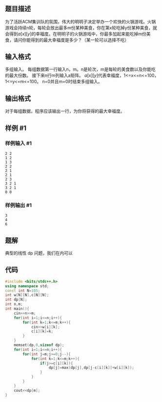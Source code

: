 # 
## 题目描述
为了活跃ACM集训队的氛围，伟大的明明子决定举办一个欢快的火锅游戏。火锅游戏会持续n轮，每轮会放出最多m份某种美食，你在第x轮吃掉y份某种美食，就会得到$a[x][y]$的幸福度。在明明子的火锅游戏中，你最多加起来能吃掉m份美食，请问你能得到的最大幸福度是多少？（某一轮可以选择不吃）

## 输入格式
多组输入。 每组数据第一行输入n，m。n是轮次，m是每轮的美食数以及你能吃的最大份数。 接下来n行m列输入a矩阵。 $a[x][y]$代表幸福度，1<=x<=n<=100，1<=y<=m<=100。 n=0并且m=0时结束多组输入。


## 输出格式
对于每组数据，程序应该输出一行，为你将获得的最大幸福度。


## 样例 #1

### 样例输入 #1

```
2 2
1 2
1 3
2 2
2 1
2 1
2 3
3 2 1
3 2 1
0 0
```

### 样例输出 #1

```
3
4
6
```

## 题解
典型的线性 dp 问题，我们在内可以

## 代码
```cpp
#include <bits/stdc++.h>
using namespace std;
const int N=105;
int w[N][N],c[N][N];
int dp[N];
int n,m;
int main(){
	cin>>n>>m;
	for(int i=1;i<=n;i++){
		for(int k=1;k<=m;k++){
			cin>>w[i][k];
			c[i][k]=k;
		}
	}
	memset(dp,0,sizeof dp);
	for(int i=1;i<=n;i++){
		for(int j=m;j>=0;j--){
			for(int k=1;k<=m;k++){
				if(j>=c[i][k]){
					dp[j]=max(dp[j],dp[j-c[i][k]]+w[i][k]);
				}
			}
		}
	}
	cout<<dp[m];
}
```
